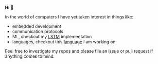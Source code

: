 **Hi** :wave:

In the world of computers I have yet taken interest in things like: 
* embedded development
* communication protocols
* ML, checkout my [LSTM](https://github.com/Ricardicus/recurrent-neural-net) implementation
* languages, checkout this [language](https://github.com/Ricardicus/ric-script) I am working on

Feel free to investigate my repos and please file an issue or pull request if
anything comes to mind. 
